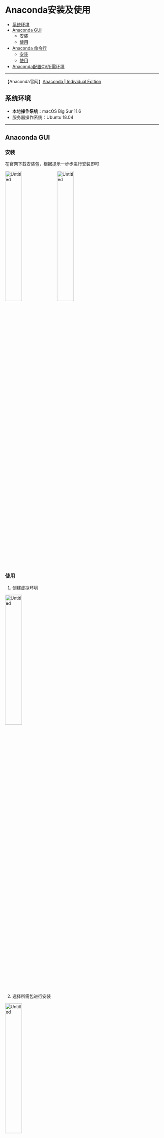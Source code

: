 # Anaconda安装及使用

* [系统环境](#系统环境)
* [Anaconda GUI](#anaconda-gui)
   * [安装](#安装)
   * [使用](#使用)
* [Anaconda 命令行](#anaconda-命令行)
   * [安装](#安装-1)
   * [使用](#使用-1)
* [Anaconda配置CV所需环境](#anaconda配置cv所需环境)

------

【Anaconda官网】[Anaconda | Individual Edition](https://www.anaconda.com/products/individual#Downloads)



## 系统环境

- 本地**操作系统**：macOS Big Sur 11.6
- 服务器操作系统：Ubuntu 18.04

---

## Anaconda GUI

### 安装

在官网下载安装包，根据提示一步步进行安装即可

<img src="https://s3.us-west-2.amazonaws.com/secure.notion-static.com/22f62a76-d2b2-440e-a4d8-2b4b82314cc1/Untitled.png?X-Amz-Algorithm=AWS4-HMAC-SHA256&X-Amz-Credential=AKIAT73L2G45O3KS52Y5%2F20210926%2Fus-west-2%2Fs3%2Faws4_request&X-Amz-Date=20210926T033750Z&X-Amz-Expires=86400&X-Amz-Signature=20a59ef6b536a5b28def7150915ed5e162bbc396939f5a947f64eabac930420e&X-Amz-SignedHeaders=host&response-content-disposition=filename%20%3D%22Untitled.png%22" alt="Untitled" width="33%;" />

<img src="https://s3.us-west-2.amazonaws.com/secure.notion-static.com/04546423-98e1-4f4e-918a-d3951f4e0ba7/Untitled.png?X-Amz-Algorithm=AWS4-HMAC-SHA256&X-Amz-Credential=AKIAT73L2G45O3KS52Y5%2F20210926%2Fus-west-2%2Fs3%2Faws4_request&X-Amz-Date=20210926T033812Z&X-Amz-Expires=86400&X-Amz-Signature=f36d3c0e22ce5fb2e334658d7c48a82f2a10c49fdef974442f800b217ae6d1d0&X-Amz-SignedHeaders=host&response-content-disposition=filename%20%3D%22Untitled.png%22" alt="Untitled" width="33%;" />

### 使用

1. 创建虚拟环境

<img src="https://s3.us-west-2.amazonaws.com/secure.notion-static.com/9c9da921-e3fb-4fae-b770-c6b3615e077f/Untitled.png?X-Amz-Algorithm=AWS4-HMAC-SHA256&X-Amz-Credential=AKIAT73L2G45O3KS52Y5%2F20210926%2Fus-west-2%2Fs3%2Faws4_request&X-Amz-Date=20210926T033837Z&X-Amz-Expires=86400&X-Amz-Signature=6fcbf15259ec39376d5fec1f440f9d1998a158a377c7b38a7d0b0cd5effba348&X-Amz-SignedHeaders=host&response-content-disposition=filename%20%3D%22Untitled.png%22" alt="Untitled" width="33%;" />

2. 选择所需包进行安装

<img src="https://s3.us-west-2.amazonaws.com/secure.notion-static.com/40d21acf-044f-4a29-a3ce-0d5beddbcbeb/Untitled.png?X-Amz-Algorithm=AWS4-HMAC-SHA256&X-Amz-Credential=AKIAT73L2G45O3KS52Y5%2F20210926%2Fus-west-2%2Fs3%2Faws4_request&X-Amz-Date=20210926T033847Z&X-Amz-Expires=86400&X-Amz-Signature=daa7e9a1d4f16b4c60c2436f5de77349a7446060c80a2894a76c1dc0b5ffbeb4&X-Amz-SignedHeaders=host&response-content-disposition=filename%20%3D%22Untitled.png%22" alt="Untitled" width="33%;" />

3. 在IDE中使用虚拟环境进行测试

> 需要安装`ipykernel`

<img src="https://s3.us-west-2.amazonaws.com/secure.notion-static.com/3cb8f0ff-5459-4919-9de8-0b7ff93764de/Untitled.png?X-Amz-Algorithm=AWS4-HMAC-SHA256&X-Amz-Credential=AKIAT73L2G45O3KS52Y5%2F20210926%2Fus-west-2%2Fs3%2Faws4_request&X-Amz-Date=20210926T033911Z&X-Amz-Expires=86400&X-Amz-Signature=b59a152991ee53030695fd2e13b99a8a85fdc10d0d3c810d901b290676a36f73&X-Amz-SignedHeaders=host&response-content-disposition=filename%20%3D%22Untitled.png%22" alt="Untitled" width="33%;" />

<img src="https://s3.us-west-2.amazonaws.com/secure.notion-static.com/f25dfacf-76d7-4967-9f28-20a1cb8d64da/Untitled.png?X-Amz-Algorithm=AWS4-HMAC-SHA256&X-Amz-Credential=AKIAT73L2G45O3KS52Y5%2F20210926%2Fus-west-2%2Fs3%2Faws4_request&X-Amz-Date=20210926T033932Z&X-Amz-Expires=86400&X-Amz-Signature=5c34efee74ce09ca308816e4ecd9077d56a4ed8236731152983520ee7a64d227&X-Amz-SignedHeaders=host&response-content-disposition=filename%20%3D%22Untitled.png%22" alt="Untitled" width="33%;" />

4. 删除虚拟环境

<img src="https://s3.us-west-2.amazonaws.com/secure.notion-static.com/c85e2f91-6054-4001-a229-3cc10f83c99e/Untitled.png?X-Amz-Algorithm=AWS4-HMAC-SHA256&X-Amz-Credential=AKIAT73L2G45O3KS52Y5%2F20210926%2Fus-west-2%2Fs3%2Faws4_request&X-Amz-Date=20210926T033943Z&X-Amz-Expires=86400&X-Amz-Signature=c076a686bdcaf07237c0e949071a315701113213c7043355a53900c5b274e1fb&X-Amz-SignedHeaders=host&response-content-disposition=filename%20%3D%22Untitled.png%22" alt="Untitled" width="33%;" />

---

## Anaconda 命令行

### 安装

1. 在官网下载Anaconda安装包
2. 按照官网建议通过SHA-256验证数据的正确性

    ```bash
    sha256sum /path/filename
    ```

3. 运行shell脚本
4. 根据提示进行安装
5. 写入环境变量
6. 最后通过`conda —version`验证是否安装成功

> 由于服务器上之前已经安装好Anaconda，这里不再展示安装步骤截图

### 使用

```bash
# 创建虚拟环境
conda create -n [env_name]

# 查看所有环境信息
conda info --envs

# 激活某个环境
conda activate [env_name]

# 退出激活的环境
conda deactivate

# 删除某个环境
conda remove -n [env_name] --all
```

下图为在Ubuntu下的实际操作：

<img src="https://s3.us-west-2.amazonaws.com/secure.notion-static.com/177f14e0-54df-4a58-a8e5-03927bb1dd1b/2d139ec1110010c1ce68b1dc3f6a9b65.png?X-Amz-Algorithm=AWS4-HMAC-SHA256&X-Amz-Credential=AKIAT73L2G45O3KS52Y5%2F20210926%2Fus-west-2%2Fs3%2Faws4_request&X-Amz-Date=20210926T033956Z&X-Amz-Expires=86400&X-Amz-Signature=091d1eb448dbd7649480b2df0523be89c0fbae81d811a654662d5f51bb73a16e&X-Amz-SignedHeaders=host&response-content-disposition=filename%20%3D%222d139ec1110010c1ce68b1dc3f6a9b65.png%22" alt="2d139ec1110010c1ce68b1dc3f6a9b65.png" width=" 50%;" />

<img src="https://s3.us-west-2.amazonaws.com/secure.notion-static.com/8117d330-51ef-4f70-a377-b98e9bcae801/273008e3d2bccaa9002b389578fd9661.png?X-Amz-Algorithm=AWS4-HMAC-SHA256&X-Amz-Credential=AKIAT73L2G45O3KS52Y5%2F20210926%2Fus-west-2%2Fs3%2Faws4_request&X-Amz-Date=20210926T034006Z&X-Amz-Expires=86400&X-Amz-Signature=2f056de0588c97b466f5de27690800e5932f574480d5eeb171fffb38d2777a38&X-Amz-SignedHeaders=host&response-content-disposition=filename%20%3D%22273008e3d2bccaa9002b389578fd9661.png%22" alt="273008e3d2bccaa9002b389578fd9661.png" width="50%;" />

<img src="https://s3.us-west-2.amazonaws.com/secure.notion-static.com/8e69c9da-3058-4f4d-aefb-57ec38e4e735/9666e3ea2098f32288bbfdfd2c3b8836.png?X-Amz-Algorithm=AWS4-HMAC-SHA256&X-Amz-Credential=AKIAT73L2G45O3KS52Y5%2F20210926%2Fus-west-2%2Fs3%2Faws4_request&X-Amz-Date=20210926T034015Z&X-Amz-Expires=86400&X-Amz-Signature=8bc144b0c0f55b08433e72a773dbcf5b35aa9e5313aa7fed4ed4f40cf9bcd0eb&X-Amz-SignedHeaders=host&response-content-disposition=filename%20%3D%229666e3ea2098f32288bbfdfd2c3b8836.png%22" alt="9666e3ea2098f32288bbfdfd2c3b8836.png" width="50%;" />

---

## Anaconda配置CV所需环境

由于最新版的anaconda默认python版本是3.8导致opencv不支持，因此首先把conda的python版本降为3.7

```bash
conda install python=3.7 anaconda=custom
```

之后创建虚拟环境并安装所需python包

```bash
conda create -n cv
conda activate cv
conda install opencv, numpy, matplotlib
```

<img src="https://s3.us-west-2.amazonaws.com/secure.notion-static.com/ab7fc463-1c78-4b88-b137-a3ad8110354f/Untitled.png?X-Amz-Algorithm=AWS4-HMAC-SHA256&X-Amz-Credential=AKIAT73L2G45O3KS52Y5%2F20210928%2Fus-west-2%2Fs3%2Faws4_request&X-Amz-Date=20210928T011306Z&X-Amz-Expires=86400&X-Amz-Signature=c719c1bb8a47b4f9c63cf005ba3ff4c9668736dfd33f59a18699c80ba0ca626a&X-Amz-SignedHeaders=host&response-content-disposition=filename%20%3D%22Untitled.png%22" alt="Untitled" width="50%;" />



